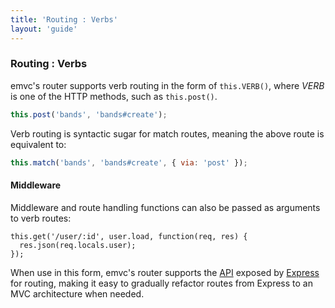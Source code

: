 ```yaml
---
title: 'Routing : Verbs'
layout: 'guide'
---
```


### Routing : Verbs

emvc's router supports verb routing in the form of `this.VERB()`, where
_VERB_ is one of the HTTP methods, such as `this.post()`.

```javascript
this.post('bands', 'bands#create');
```

Verb routing is syntactic sugar for match routes, meaning the above route is
equivalent to:

```javascript
this.match('bands', 'bands#create', { via: 'post' });
```

#### Middleware

Middleware and route handling functions can also be passed as arguments to verb
routes:

```
this.get('/user/:id', user.load, function(req, res) {
  res.json(req.locals.user);
});
```

When use in this form, emvc's router supports the [API](http://expressjs.com/api.html#app.VERB)
exposed by [Express](http://expressjs.com/) for routing, making it easy to
gradually refactor routes from Express to an MVC architecture when needed.
